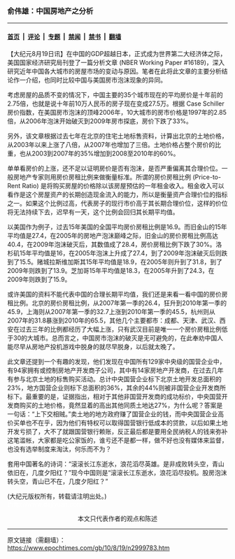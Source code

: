 ### 俞伟雄：中国房地产之分析

---

#### [首页](../../../..?n2999783) &nbsp;|&nbsp; [评论](../../../../../epoch-comment?n2999783) &nbsp;|&nbsp; [专题](../../../../../epoch-special?n2999783) &nbsp;|&nbsp; [禁闻](../../../../../epoch-news?n2999783) &nbsp;|&nbsp; [禁书](../../../../../books?n2999783) &nbsp;|&nbsp; [翻墙](https://github.com/gfw-breaker/nogfw/blob/master/README.md?n2999783)


<div class="post_content" id="artbody" itemprop="articleBody">
 <!-- article content begin -->
 <p>
  【大纪元8月19日讯】在中国的GDP超越日本，正式成为世界第二大经济体之际，美国国家经济研究局刊登了一篇分析文章 (NBER Working Paper #16189)，深入研究近年中国各大城市的房屋市场的变动与原因。笔者在此将此文章的主要分析结论作一介绍，也同时比较中国与美国房市泡沫现象的异同。
 </p>
 <p>
  考虑房屋的品质不变的情况下，中国主要的35个城市现在的平均房价是十年前的2.75倍，也就是说十年前10万人民币的房子现在变成27.5万。根据 Case Schiller房价指数，在美国房市泡沫的顶峰2006年，10大城市的房市价格是1997年的2.85倍，从2006年泡沫开始破灭到2009年房市探底，房价下跌了33%。
 </p>
 <p>
  另外，该文章根据过去七年在北京的住宅土地标售资料，计算出北京的土地价格，从2003年以来上涨了八倍，从2007年也增加了三倍。土地价格占整个房价的比重，也从2003到2007年的35%增加到2008至2010年的60%。
 </p>
 <p>
  单单看房价的上涨，还不足以证明房价是否有泡沫，是否严重偏离其合理价位。一般房地产专家则用房价房租比例来做衡量标准。所谓的房价房租比例 (Price-to-Rent Ratio) 是将购买房屋的价格除以该房屋预估的一年租金收入。租金收入可以看作是这个房屋资产的长期创造现金流入的能力，所以是衡量资产合理价位的指标之一。如果这个比例过高，代表房子的现行市价高于其长期合理价位，这样的价位将无法持续下去，迟早有一天，这个比例会回归其长期平均值。
 </p>
 <p>
  以美国作为例子，过去15年美国的全国平均房价房租比例是16.9。而旧金山的15年平均值是27.4，在2005年的房地产泡沫巅峰之际，旧金山的房价房租比例高达40.4，在2009年泡沫破灭后，其数值成了28.4，房价房租比例下跌了30%。洛杉矶15年平均值是16，在2005年泡沫上升成了27.4，到了2009年泡沫破灭后则跌到了15.5。赌城拉斯维加斯其15年平均值是18.9，在2005年则升到了31.8，到了2009年则跌到了13.9。芝加哥15年平均值是18.3，在2005年升到了24.3，在2009年则跌到了15.9。
 </p>
 <p>
  或许美国的资料不能代表中国的合理长期平均值，我们还是来看一看中国的房价房租比例。北京的房价房租比例，从2007年第一季的26.4，狂升到2010年第一季的45.9，上海则从2007年第一季的32.7上涨到2010年第一季的45.5，杭州则从2007年的31.8暴涨到2010年的65.5，其他几个主要都市：成都、天津、武汉、西安在过去三年的比例都经历了大幅上涨，只有武汉目前是唯一一个房价房租比例低于30的大城市。总而言之，中国房市泡沫的破灭是无可避免的，在此奉劝中国人能尽早从房地产投机游戏中脱身的就尽早脱身，以后就太晚了。
 </p>
 <p>
  此文章还提到一个有趣的发现，他们发现在中国所有129家中央级的国营企业中，有94家拥有或控制房地产开发商子公司，其中有14家房地产开发商，在过去几年有参与北京土地的标售购买活动。总计中央国营企业标下北京土地开发总面积的23%，地方国营企业则标下总面积的36%，其余的44%则被非国营企业开发商所标下。最重要的是，证据指出，相对于其他非国营开发商的成功标价，中央国营开发商购买的土地价格，竟然显着的高出其他同质土地达27%，为什么呢？答案是一句话：“上下交相贼。”卖土地的地方政府赚了国营企业的钱，而中央国营企业高价买单也不在乎，因为他们有特权可以取得国营银行低成本的贷款，以后如果土地开发亏损了，大不了就跟国营银行赖账，反正最后都是要用全民纳税人的钱来弥补这笔滥帐，大家都是吃公家饭的，谁亏还不是都一样，做不好也没有媒体来监督，也没有选举制度来淘汰，何乐而不为？
 </p>
 <p>
  套用中国著名的诗词：“滚滚长江东逝水，浪花滔尽英雄。是非成败转头空，青山依旧在，几度夕阳红？”现今中国则是“滚滚长江东逝水，浪花滔尽投机。股房泡沫转头空，青山已不在，几度夕阳红？”
 </p>
 <p>
  (大纪元版权所有，转载请注明出处。)
  <br/>
  <font color="#ffffff">
   (http://www.dajiyuan.com)
  </font>
  <br/>
  <center>
   <font class="GY13">
    本文只代表作者的观点和陈述
   </font>
  </center>
 </p>
 <!-- article content end -->
 <div id="below_article_ad">
 </div>
</div>


---

原文链接（需翻墙）：https://www.epochtimes.com/gb/10/8/19/n2999783.htm